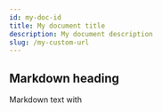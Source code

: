 ```yaml
---
id: my-doc-id
title: My document title
description: My document description
slug: /my-custom-url
---
```


## Markdown heading

Markdown text with 